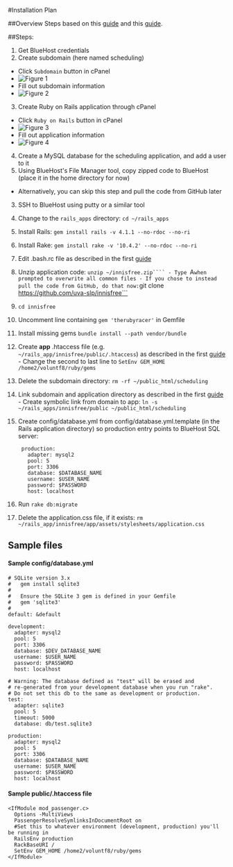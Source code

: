 #Installation Plan

##Overview
Steps based on this [guide](https://my.bluehost.com/cgi/help/rails) and this [guide](http://www.dotkam.com/2009/02/01/deploy-rails-application-on-bluehost/).

##Steps:
1. Get BlueHost credentials
2. Create subdomain (here named scheduling)
  - Click ```Subdomain``` button in cPanel
  - ![Figure 1](https://farm8.staticflickr.com/7427/16378275440_42a5df42bc_b.jpg)
  - Fill out subdomain information
  - ![Figure 2](https://farm8.staticflickr.com/7439/16378275400_46d87c62e8_b.jpg)
3. Create Ruby on Rails application through cPanel
  - Click ```Ruby on Rails``` button in cPanel
  - ![Figure 3](https://farm8.staticflickr.com/7307/16539726066_d8bcd8999e_b.jpg)
  - Fill out application information
  - ![Figure 4](https://farm8.staticflickr.com/7287/16378275470_028f177cc7_b.jpg)
4. Create a MySQL database for the scheduling application, and add a user to it
2. Using BlueHost's File Manager tool, copy zipped code to BlueHost (place it in the home directory for now)
  - Alternatively, you can skip this step and pull the code from GitHub later
3. SSH to BlueHost using putty or a similar tool
  4. Change to the ```rails_apps``` directory: ```cd ~/rails_apps``` 
  1. Install Rails: ```gem install rails -v 4.1.1 --no-rdoc --no-ri```
  2. Install Rake: ```gem install rake -v '10.4.2' --no-rdoc --no-ri```
  7. Edit .bash.rc file as described in the first [guide](https://my.bluehost.com/cgi/help/rails)
  4. Unzip application code: ```unzip ~/innisfree.zip````
    - Type ```A``` when prompted to overwrite all common files
    - If you chose to instead pull the code from GitHub, do that now: ```git clone https://github.com/uva-slp/innisfree```
  6. ```cd innisfree```
  7. Uncomment line containing ```gem 'therubyracer'``` in Gemfile
  5. Install missing gems ```bundle install --path vendor/bundle```
  6. Create __app__ .htaccess file (e.g. ```~/rails_app/innisfree/public/.htaccess```) as described in the first [guide](https://my.bluehost.com/cgi/help/rails)
    - Change the second to last line to ```SetEnv GEM_HOME /home2/voluntf8/ruby/gems```
  5. Delete the subdomain directory: ```rm -rf ~/public_html/scheduling```
  5. Link subdomain and application directory as described in the first [guide](https://my.bluehost.com/cgi/help/rails)
    - Create symbolic link from domain to app: ```ln -s ~/rails_apps/innisfree/public ~/public_html/scheduling```
4. Create config/database.yml from config/database.yml.template (in the Rails application directory) so production entry points to BlueHost SQL server:

        
        production:
          adapter: mysql2
          pool: 5
          port: 3306
          database: $DATABASE_NAME
          username: $USER_NAME
          password: $PASSWORD
          host: localhost
        
5. Run ```rake db:migrate```
6. Delete the application.css file, if it exists: ```rm ~/rails_app/innisfree/app/assets/stylesheets/application.css```


## Sample files
#### Sample config/database.yml
    
    # SQLite version 3.x
    #   gem install sqlite3
    #
    #   Ensure the SQLite 3 gem is defined in your Gemfile
    #   gem 'sqlite3'
    #
    default: &default
    
    development:
      adapter: mysql2
      pool: 5
      port: 3306
      database: $DEV_DATABASE_NAME
      username: $USER_NAME
      password: $PASSWORD
      host: localhost
    
    # Warning: The database defined as "test" will be erased and
    # re-generated from your development database when you run "rake".
    # Do not set this db to the same as development or production.
    test:
      adapter: sqlite3
      pool: 5
      timeout: 5000
      database: db/test.sqlite3
    
    production:
      adapter: mysql2
      pool: 5
      port: 3306
      database: $DATABASE_NAME
      username: $USER_NAME
      password: $PASSWORD
      host: localhost
    
#### Sample public/.htaccess file
    <IfModule mod_passenger.c>
      Options -MultiViews
      PassengerResolveSymlinksInDocumentRoot on
      #Set this to whatever environment (development, production) you'll be running in
      RailsEnv production
      RackBaseURI /
      SetEnv GEM_HOME /home2/voluntf8/ruby/gems
    </IfModule>
